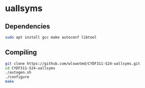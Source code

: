# uallsyms

## Dependencies
```bash
sudo apt install gcc make autoconf libtool
```

## Compiling

```bash
git clone https://github.com/wlswotmd/CYDF311-S24-uallsyms.git
cd CYDF311-S24-uallsyms
./autogen.sh
./configure
make
```